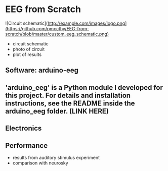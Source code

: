 # EEG from Scratch
![Circuit schematic](http://example.com/images/logo.png](https://github.com/pmccthy/EEG-from-scratch/blob/master/custom_eeg_schematic.png)

- circuit schematic
- photo of circuit
- plot of results

## Software: arduino-eeg

'arduino_eeg' is a Python module I developed for this project. For details and installation instructions, see the README inside the arduino_eeg folder. (LINK HERE)
- 

## Electronics

## Performance

- results from auditory stimulus experiment
- comparison with neurosky

